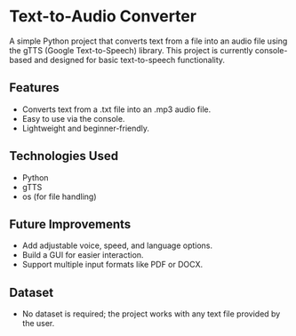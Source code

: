 # Text-to-Audio Converter
A simple Python project that converts text from a file into an audio file using the gTTS (Google Text-to-Speech) library. This project is currently console-based and designed for basic text-to-speech functionality.

## Features
- Converts text from a .txt file into an .mp3 audio file.
- Easy to use via the console.
- Lightweight and beginner-friendly.

## Technologies Used
- Python
- gTTS
- os (for file handling)

## Future Improvements
- Add adjustable voice, speed, and language options.
- Build a GUI for easier interaction.
- Support multiple input formats like PDF or DOCX.

## Dataset
- No dataset is required; the project works with any text file provided by the user.
